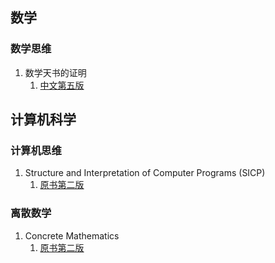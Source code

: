 ## 数学
### 数学思维
1. 数学天书的证明
    1. [中文第五版](https://annas-archive.org/md5/c997a1de7d8a6cb1e8f30c068d9321c7)

## 计算机科学
### 计算机思维
1. Structure and Interpretation of Computer Programs (SICP)
    1. [原书第二版](https://annas-archive.org/md5/041a76457993eda5665c7851e9390c06)

### 离散数学
1. Concrete Mathematics
    1. [原书第二版](https://annas-archive.org/md5/f1c535100c942fc2a3c53058a700d882)